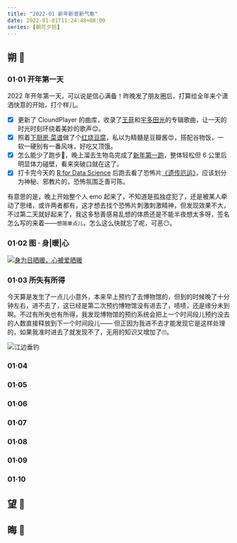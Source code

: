 ```yaml
---
title: "2022-01 新年新景新气象"
date: 2022-01-01T11:24:48+08:00
series: [朝花夕拾]
---
```


## 朔 🎈

### 01·01 开年第一天

2022 年开年第一天，可以说是信心满备！昨晚发了朋友圈后，打算给全年来个潇洒快意的开始，打个样儿。

- [x] 更新了 CloundPlayer 的曲库，收录了[王菲](https://1drv.ms/u/s!AlGH5JDDSwgthOEJ-B2DwLtJxi47QA?e=fso4cI)和[宇多田光](https://1drv.ms/u/s!AlGH5JDDSwgthN9cw5q4T_XqUZlxYQ?e=af58YA)的专辑歌曲，让一天的时光时刻环绕着美妙的歌声😊。
- [x] 照着[下厨房·菜谱](http://www.xiachufang.com/recipe/102333700/)做了个[红烧豆腐](https://lh3.googleusercontent.com/1rXMzvWMnVrNmz0SApi_Bcm6Muv0ZJkfEdt4o8hKQg_g4o9TrknZ1Q3BecXxFkhoVKl3PXYqB98YXwZQtM7OibRBD04CyeovS5PNhTkJ9-MjBJ92cCP5_CGiMHBQ93fPvECmNUOyHuo9qeg6tYJdP0ejY-cHYm3KVuiOFUwhUE73dMacdfmVz6qaGlDOeXNl4jIfz0Iz3Y6UllHnovDd1iUHm9Yz41mrvnaCR1TuHG7LAd9Tua8iMytbO4gilnU1x028Jm2pvGAmVFF4NbwI0vbAdG2b6k8LJkeBpJCtpEWeZLRDoj8yLzavr8JExsd6pUBPszJgDNI-jqPrLLBNb6VhY0eoTuQF5jXD4UAAF9dF4ikYfkVbRpdhN_BseIm6FrXWyF3gPGOJXOAjvPHoaQ-yGBE4-vRlkaZQMmA8-pj8vTppr3LSBSbTJAcI8aD6LewvAV4KTLjBiW_aTl2Oy45a013e5aCWSSklEE1jHGu63U5K0AcQArcnSpA7puBip2f7kTPwb3ZxnjxtcjJF5YPkvZoYTZfKrBoJUzlSH6X3DcwIJxhu2RTWoWcZoqM5v3MloN2Th14lneLVvYPDN47IL5R__zaS99lmCo-jNIY9BL1Z9sIziMWauj8DYrxMONjixqk2PjvV8Clfq4pvJY_EiiQkN7ztZyqCB0nmD0boLT-z0daITJdAjlQIy0XFvTHpzUAO0obhPpaeZPI4qkU=w1398-h1048-no?authuser=0)，私以为精髓是豆瓣酱😍，搭配谷物饭，一软一硬别有一番风味，好吃又顶饿。
- [x] 怎么能少了跑步🏃‍，晚上溜去生物岛完成了[新年第一跑](https://www.strava.com/activities/6455556817?utm_content=89002569&utm_medium=referral)，整体轻松但 6 公里后明显体力碰壁，看来突破口就在这了。
- [x] 打卡完今天的 [R for Data Science](https://r4ds.had.co.nz/) 后跑去看了恐怖片[《遗传厄运》](https://movie.douban.com/subject/27621727/)，应该划分为神秘、邪教片的，恐怖氛围乏善可陈。

有意思的是，晚上开始整个人 emo 起来了，不知道是孤独症犯了，还是被某人牵动了思绪，或许两者都有，这才想去找个恐怖片刺激刺激精神，但发现效果不大，不过第二天就好起来了，我这多愁善感易乱想的体质还是不能半夜想太多呀，签名怎么写的来着——`想简单点儿`，怎么这么快就忘了呢，可恶😶。

### 01·02 图 · 身|暖|心

[![身为日晒暖，心被爱晒暖](https://lh3.googleusercontent.com/Lmx7VS7UZSlAETSM3_9JJw8k_MAv7Kar1jVkmyOmmdeOev-PcgeW1nD7Y_eOTqeKIDqjXRrI_asep1eaNT3m_Odd8aQftEkNc1vX44SDEZ_qa4R_4kzTb6FGzf9EM6q4V6Iwx3eIiYS2HIh3-Z--I5bxYUXfiyIU0fRvl_pPxqf7cjsRjxtqhwqFZEjryBC0VIkeQL8Ps9jG8MeCqPk69aPrui87oS1r2jCJFnvrNDo3jW6cyI9olyAZd3LqqwKlrmVJH0GyuhHbwkkmxNdnhf1bknaMcf3m4fGRxT_s9vIrDd-_4czcwO_whFogUCpdh3Vt0HIKzi6MqjoRsu7smrmdmyMa5CSVhcMOL062ilr884IlPU77Wgq-lhxCP7gCFpUnrL_MwALQ2uwlgL7pmtu5xU5iaLyrEeWO0vLw-gEGo5svfc-3-kKnwvRzRwYl93wras_k3uFpZFxOLb7KLqyU01mZBH0tKVoyzOplQ1C9iShKtG19qtZQfAyxfJkYMaA-wuUJOe50KAWXc59jNIv1vEDHLrqRqDmfINZTqcEg1Z7HxEBZ4sb3XZ5BCXuG0KUTptOiDNLImTCRqBuMAGC6yFXDpZFspQUFVb05-em53QDbGjkSD0CRVqh-vDG5JDiqD_-cQg6LowJIxzMc2XcHMENSOlJDBjQ4njE-cFzwzrA16dlH6fMpZ5G1cnCvozOUJ50j2CxzQq7dNDv9rGc=s1048-no?authuser=0)](https://photos.app.goo.gl/xNeESMjEHpmJc2p97)

### 01·03 所失有所得

今天算是发生了一点儿小意外，本来早上预约了去博物馆的，但到的时候晚了十分钟左右，进不去了，这已经是第二次预约博物馆没有进去了，啧啧，还是缘分未到啊。不过有所失也有所得，我发现博物馆的预约系统会把上一个时间段儿预约没去的人数直接释放到下一个时间段儿——   但正因为我进不去才能发现它是这样处理的，如果我准时进去了就发现不了，无用的知识又增加了🙄。

![江边垂钓](https://lh3.googleusercontent.com/W2si4zI5k7OT4K9ZbiKDxhajhtiy0jQbw3svaOCuoz3c5Prfm_2JN5V_GwhNwcZj-5ZpE74e0Qyc4oEfykPRp_-NVIuzYcy6S-NKs3DEGFSk8Y1axDyDIxo7AcJuRNmoiAh-h4VZSTnaiEASWHlFsJoJxTUhezxtrej1VPt3VU9P0fdmL68hOmqXhjUEsTqYhC6WzYCAS4hvYNOE7DERzKvMba5U7xXcRqnjYXaPCTHAKADMigjdp70RzeCNFJxK1nq-8JauPaWiscTR1HLa3AOSrm3Is_3SkCV0D6ZBYPshcLG6eIXncUHOCFyz1EFk5OrlThjz7Gf1aXljIKMayEkmIgm199yt15xHSjw5MinYzH_eI6fKpu6DNM9ReUNMiUG4wec00BNrGUpBphlOSNM9LJ-wFW_6-OPjS7ZPZQSoZ9GmhAT6IjZ7HQC_fvJnu9JkP0OhpQsCOvMJwEobgEjT_DSCdq1qmWF2AchHEoG4AIMVbvpe2p_8KhnAYvUzuyj62jq0KB7hVYb5C3B4chysz3VYhUEkNzdk-6VfkK7jOPwPkQE8CL341M17jhg23vCAxSpxgV-Tb1VH2vOjhDle_XprqsjazP5vAFUIXSLqcdljLZcHNNyT8a0HgCigayw5U0VLAGBrVMMuycWoKV2OX7r2fstOADoevxU2jlB66T7VZyzty_AIoqMcjfGzFcIpQ2KqZ9Bkib0TT85DcTA=w1398-h1048-no?authuser=0)

### 01·04

### 01·05

### 01·06

### 01·07

### 01·08

### 01·09

### 01·10
## 望 📡


## 晦 💫